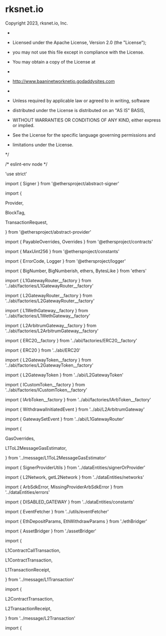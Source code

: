 # rksnet.io
Copyright 2023, rksnet.io, Inc.

 *

 * Licensed under the Apache License, Version 2.0 (the "License");

 * you may not use this file except in compliance with the License.

 * You may obtain a copy of the License at

 *

 *    http://www.baaninetworknetio.godaddysites.com

 *

 * Unless required by applicable law or agreed to in writing, software

 * distributed under the License is distributed on an "AS IS" BASIS,

 * WITHOUT WARRANTIES OR CONDITIONS OF ANY KIND, either express or implied.

 * See the License for the specific language governing permissions and

 * limitations under the License.

 */

/* eslint-env node */

'use strict'

import { Signer } from '@ethersproject/abstract-signer'

import {

  Provider,

  BlockTag,

  TransactionRequest,

} from '@ethersproject/abstract-provider'

import { PayableOverrides, Overrides } from '@ethersproject/contracts'

import { MaxUint256 } from '@ethersproject/constants'

import { ErrorCode, Logger } from '@ethersproject/logger'

import { BigNumber, BigNumberish, ethers, BytesLike } from 'ethers'

import { L1GatewayRouter__factory } from '../abi/factories/L1GatewayRouter__factory'

import { L2GatewayRouter__factory } from '../abi/factories/L2GatewayRouter__factory'

import { L1WethGateway__factory } from '../abi/factories/L1WethGateway__factory'

import { L2ArbitrumGateway__factory } from '../abi/factories/L2ArbitrumGateway__factory'

import { ERC20__factory } from '../abi/factories/ERC20__factory'

import { ERC20 } from '../abi/ERC20'

import { L2GatewayToken__factory } from '../abi/factories/L2GatewayToken__factory'

import { L2GatewayToken } from '../abi/L2GatewayToken'

import { ICustomToken__factory } from '../abi/factories/ICustomToken__factory'

import { IArbToken__factory } from '../abi/factories/IArbToken__factory'

import { WithdrawalInitiatedEvent } from '../abi/L2ArbitrumGateway'

import { GatewaySetEvent } from '../abi/L1GatewayRouter'

import {

  GasOverrides,

  L1ToL2MessageGasEstimator,

} from '../message/L1ToL2MessageGasEstimator'

import { SignerProviderUtils } from '../dataEntities/signerOrProvider'

import { L2Network, getL2Network } from '../dataEntities/networks'

import { ArbSdkError, MissingProviderArbSdkError } from '../dataEntities/errors'

import { DISABLED_GATEWAY } from '../dataEntities/constants'

import { EventFetcher } from '../utils/eventFetcher'

import { EthDepositParams, EthWithdrawParams } from './ethBridger'

import { AssetBridger } from './assetBridger'

import {

  L1ContractCallTransaction,

  L1ContractTransaction,

  L1TransactionReceipt,

} from '../message/L1Transaction'

import {

  L2ContractTransaction,

  L2TransactionReceipt,

} from '../message/L2Transaction'

import {
